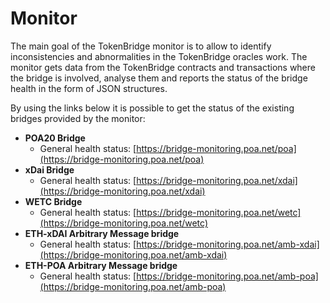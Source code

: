 # Monitor

The main goal of the TokenBridge monitor is to allow to identify inconsistencies and abnormalities in the TokenBridge oracles work. The monitor gets data from the TokenBridge contracts and transactions where the bridge is involved, analyse them and reports the status of the bridge health in the form of JSON structures.

By using the links below it is possible to get the status of the existing bridges provided by the monitor:

* **POA20 Bridge**
  * General health status: [https://bridge-monitoring.poa.net/poa](https://bridge-monitoring.poa.net/poa)
* **xDai Bridge**
  * General health status: [https://bridge-monitoring.poa.net/xdai](https://bridge-monitoring.poa.net/xdai)
* **WETC Bridge**
  * General health status: [https://bridge-monitoring.poa.net/wetc](https://bridge-monitoring.poa.net/wetc)
* **ETH-xDAI Arbitrary Message bridge**
  * General health status: [https://bridge-monitoring.poa.net/amb-xdai](https://bridge-monitoring.poa.net/amb-xdai)
* **ETH-POA Arbitrary Message bridge**
  * General health status: [https://bridge-monitoring.poa.net/amb-poa](https://bridge-monitoring.poa.net/amb-poa)

